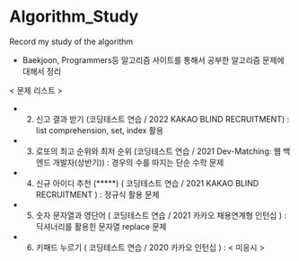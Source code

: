 # Algorithm_Study
Record my study of the algorithm

- Baekjoon, Programmers등 알고리즘 사이트를 통해서 공부한 알고리즘 문제에 대해서 정리

< 문제 리스트 >
- 2. 신고 결과 받기 (코딩테스트 연습 / 2022 KAKAO BLIND RECRUITMENT) : list comprehension, set, index 활용
- 3. 로또의 최고 순위와 최저 순위 (코딩테스트 연습 / 2021 Dev-Matching: 웹 백엔드 개발자(상반기)) : 경우의 수를 따지는 단순 수학 문제
- 4. 신규 아이디 추천 (*****) ( 코딩테스트 연습 / 2021 KAKAO BLIND RECRUITMENT ) : 정규식 활용 문제 
- 5. 숫자 문자열과 영단어 ( 코딩테스트 연습 / 2021 카카오 채용연계형 인턴십 ) : 딕셔너리를 활용힌 문자열 replace 문제
- 6. 키패드 누르기 ( 코딩테스트 연습 / 2020 카카오 인턴십 ) : < 미응시 >